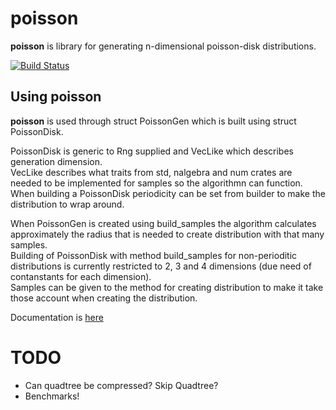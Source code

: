 # poisson    
**poisson** is library for generating n-dimensional poisson-disk distributions.    

[![Build Status](https://travis-ci.org/WaDelma/poisson.svg?branch=master)](https://travis-ci.org/WaDelma/poisson)   

## Using **poisson**    
**poisson** is used through struct PoissonGen which is built using struct PoissonDisk.    

PoissonDisk is generic to Rng supplied and VecLike which describes generation dimension.    
VecLike describes what traits from std, nalgebra and num crates are needed to be implemented for samples so the algorithmn can function.    
When building a PoissonDisk periodicity can be set from builder to make the distribution to wrap around.    

When PoissonGen is created using build_samples the algorithm calculates approximately the radius that is needed to create distribution with that many samples.    
Building of PoissonDisk with method build_samples for non-perioditic distributions is currently restricted to 2, 3 and 4 dimensions (due need of contanstants for each dimension).    
Samples can be given to the method for creating distribution to make it take those account when creating the distribution.    

Documentation is [here](https://WaDelma.github.io/poisson/)    

# TODO
   * Can quadtree be compressed? Skip Quadtree?    
   * Benchmarks!    
